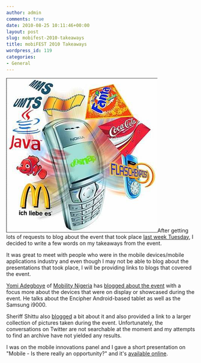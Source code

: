 ```yaml
---
author: admin
comments: true
date: 2010-08-25 10:11:46+00:00
layout: post
slug: mobifest-2010-takeaways
title: mobiFEST 2010 Takeaways
wordpress_id: 119
categories:
- General
---
```


![](/public/uploads/2010/08/34017_114981778549295_114973605216779_92713_8166924_n.jpg)After getting lots of requests to blog about the event that took place [last week Tuesday](http://mobilemoneyafrica.com/mobifest2010), I decided to write a few words on my takeaways from the event.

It was great to meet with people who were in the mobile devices/mobile applications industry and even though I may not be able to blog about the presentations that took place, I will be providing links to blogs that covered the event.

[Yomi Adegboye](http://www.yomiadegboye.com/) of [Mobility Nigeria](http://mobilitynigeria.com/) has [blogged about the event](http://mobilitynigeria.com/2010/08/17/mobifest-2010-in-pictures/) with a focus more about the devices that were on display or showcased during the event. He talks about the Encipher Android-based tablet as well as the Samsung i9000.

Sheriff Shittu also [blogged](http://webtrendsng.com//blog/highlights-and-pictures-of-mobifest-2010-event/) a bit about it and also provided a link to a larger collection of pictures taken during the event. Unfortunately, the conversations on Twitter are not searchable at the moment and my attempts to find an archive have not yielded any results.

I was on the mobile innovations panel and I gave a short presentation on "Mobile - Is there really an opportunity?" and it's [available online](http://www.slideshare.net/takinbo/mobile-is-there-really-an-opportunity).
